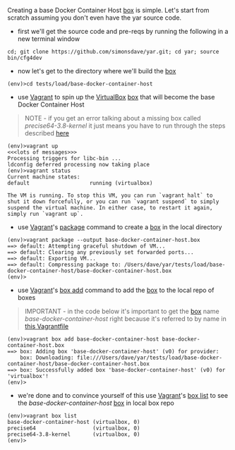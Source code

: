 Creating a base Docker Container Host
[box](http://docs.vagrantup.com/v2/boxes.html)
is simple. Let's start from scratch assuming
you don't even have the yar source code.

* first we'll get the source code and pre-reqs
by running the following in a new terminal window

~~~~~
cd; git clone https://github.com/simonsdave/yar.git; cd yar; source bin/cfg4dev
~~~~~

* now let's get to the directory where we'll build the
[box](http://docs.vagrantup.com/v2/boxes.html)

~~~~~
(env)>cd tests/load/base-docker-container-host
~~~~~

* use [Vagrant](http://www.vagrantup.com/) to spin up
the [VirtualBox](https://www.virtualbox.org/)
[box](http://docs.vagrantup.com/v2/boxes.html)
that will become the base Docker Container Host

> NOTE - if you get an error talking about a missing
> box called *precise64-3.8-kernel* it just means
> you have to run through the steps described
> [here](../precise64-3.8-kernel/README.md)

~~~~~
(env)>vagrant up
<<<lots of messages>>>
Processing triggers for libc-bin ...
ldconfig deferred processing now taking place
(env)>vagrant status
Current machine states:
default                   running (virtualbox)

The VM is running. To stop this VM, you can run `vagrant halt` to
shut it down forcefully, or you can run `vagrant suspend` to simply
suspend the virtual machine. In either case, to restart it again,
simply run `vagrant up`.
~~~~~

* use [Vagrant](http://www.vagrantup.com/)'s
[package](https://docs.vagrantup.com/v2/cli/package.html)
command to create a
[box](http://docs.vagrantup.com/v2/boxes.html)
in the local directory

~~~~~
(env)>vagrant package --output base-docker-container-host.box
==> default: Attempting graceful shutdown of VM...
==> default: Clearing any previously set forwarded ports...
==> default: Exporting VM...
==> default: Compressing package to: /Users/dave/yar/tests/load/base-docker-container-host/base-docker-container-host.box
(env)>
~~~~~

* use [Vagrant](http://www.vagrantup.com/)'s
[box add](https://docs.vagrantup.com/v2/cli/box.html)
command to add the
[box](http://docs.vagrantup.com/v2/boxes.html)
to the local repo of boxes

> IMPORTANT - in the code below it's important to get the 
> [box](http://docs.vagrantup.com/v2/boxes.html)
> name *base-docker-container-host* right because
> it's referred to by name in
> [this Vagrantfile](../Vagrantfile.sh)

~~~~~
(env)>vagrant box add base-docker-container-host base-docker-container-host.box
==> box: Adding box 'base-docker-container-host' (v0) for provider:
    box: Downloading: file:///Users/dave/yar/tests/load/base-docker-container-host/base-docker-container-host.box
==> box: Successfully added box 'base-docker-container-host' (v0) for 'virtualbox'!
(env)>
~~~~~

* we're done and to convince yourself of this
use [Vagrant](http://www.vagrantup.com/)'s
[box list](https://docs.vagrantup.com/v2/cli/box.html)
to see the *base-docker-container-host*
[box](http://docs.vagrantup.com/v2/boxes.html)
in local box repo

~~~~~
(env)>vagrant box list
base-docker-container-host (virtualbox, 0)
precise64                  (virtualbox, 0)
precise64-3.8-kernel       (virtualbox, 0)
(env)>
~~~~~
